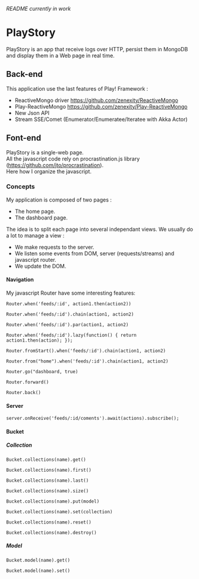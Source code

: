 *README currently in work*

# PlayStory #

PlayStory is an app that receive logs over HTTP, persist them in MongoDB and display them in a Web page in real time.

## Back-end ##
This application use the last features of Play! Framework :

- ReactiveMongo driver <https://github.com/zenexity/ReactiveMongo>
- Play-ReactiveMongo <https://github.com/zenexity/Play-ReactiveMongo>
- New Json API
- Stream SSE/Comet (Enumerator/Enumeratee/Iteratee with Akka Actor)

## Font-end ##
PlayStory is a single-web page.    
All the javascript code rely on procrastination.js library (<https://github.com/jto/procrastination>).   
Here how I organize the javascript.

### Concepts ###
My application is composed of two pages :

- The home page.
- The dashboard page.
 
The idea is to split each page into several independant views.
We usually do a lot to manage a view :

- We make requests to the server.
- We listen some events from DOM, server (requests/streams) and javascript router.
- We update the DOM.

#### Navigation ####
My javascript Router have some interesting features:

`
 Router.when('feeds/:id', action1.then(action2))
`

`
 Router.when('feeds/:id').chain(action1, action2)
`

`
 Router.when('feeds/:id').par(action1, action2)
`

`
Router.when('feeds/:id').lazy(function() {
     return action1.then(action);
});
`

`
 Router.fromStart().when('feeds/:id').chain(action1, action2)
`

`
 Router.from("home").when('feeds/:id').chain(action1, action2)
`

`
 Router.go("dashboard, true)
`

`
 Router.forward()
`

`
 Router.back()
`

#### Server ####

`
 server.onReceive('feeds/:id/coments').await(actions).subscribe();
`

#### Bucket ####

##### Collection #####

`
Bucket.collections(name).get()
`

`
Bucket.collections(name).first()
`

`
Bucket.collections(name).last()
`

`
Bucket.collections(name).size()
`

`
Bucket.collections(name).put(model)
`

`
Bucket.collections(name).set(collection)
`

`
Bucket.collections(name).reset()
`

`
Bucket.collections(name).destroy()
`

##### Model #####

`
Bucket.model(name).get()
`

`
Bucket.model(name).set()
`

